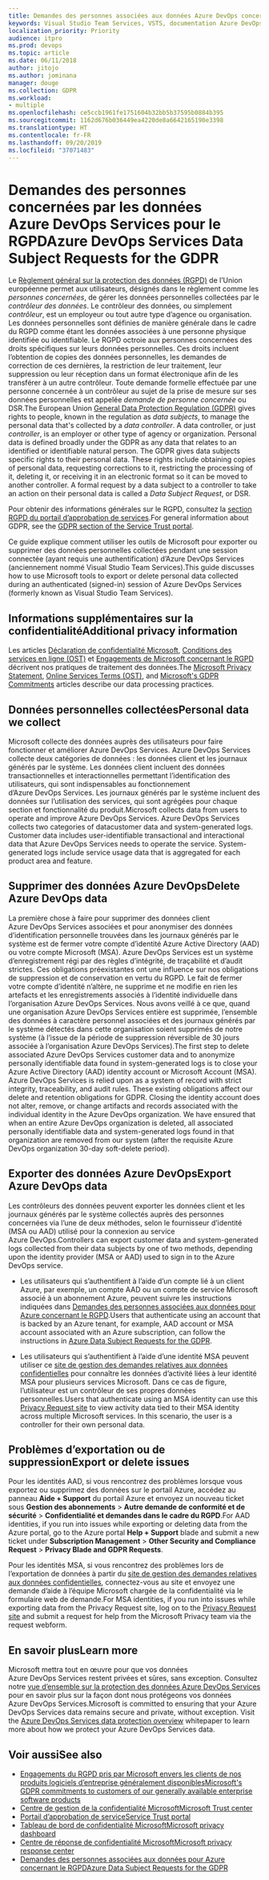 ```yaml
---
title: Demandes des personnes associées aux données Azure DevOps concernant le RGPD
keywords: Visual Studio Team Services, VSTS, documentation Azure DevOps, confidentialité, RGPD
localization_priority: Priority
audience: itpro
ms.prod: devops
ms.topic: article
ms.date: 06/11/2018
author: jitojo
ms.author: jominana
manager: douge
ms.collection: GDPR
ms.workload:
- multiple
ms.openlocfilehash: ce5ccb1961fe1751604b32bb5b37595b0884b395
ms.sourcegitcommit: 1162d676b036449ea4220de8a6642165190e3398
ms.translationtype: HT
ms.contentlocale: fr-FR
ms.lasthandoff: 09/20/2019
ms.locfileid: "37071483"
---
```

# <a name="azure-devops-services-data-subject-requests-for-the-gdpr"></a><span data-ttu-id="866cb-103">Demandes des personnes concernées par les données Azure DevOps Services pour le RGPD</span><span class="sxs-lookup"><span data-stu-id="866cb-103">Azure DevOps Services Data Subject Requests for the GDPR</span></span>

<span data-ttu-id="866cb-p101">Le [Règlement général sur la protection des données (RGPD)](http://ec.europa.eu/justice/data-protection/reform/index_en.htm) de l’Union européenne permet aux utilisateurs, désignés dans le règlement comme les *personnes concernées*, de gérer les données personnelles collectées par le *contrôleur des données*. Le contrôleur des données, ou simplement *contrôleur*, est un employeur ou tout autre type d’agence ou organisation. Les données personnelles sont définies de manière générale dans le cadre du RGPD comme étant les données associées à une personne physique identifiée ou identifiable. Le RGPD octroie aux personnes concernées des droits spécifiques sur leurs données personnelles. Ces droits incluent l’obtention de copies des données personnelles, les demandes de correction de ces dernières, la restriction de leur traitement, leur suppression ou leur réception dans un format électronique afin de les transférer à un autre contrôleur. Toute demande formelle effectuée par une personne concernée à un contrôleur au sujet de la prise de mesure sur ses données personnelles est appelée *demande de personne concernée* ou DSR.</span><span class="sxs-lookup"><span data-stu-id="866cb-p101">The European Union [General Data Protection Regulation (GDPR)](http://ec.europa.eu/justice/data-protection/reform/index_en.htm) gives rights to people, known in the regulation as *data subjects*, to manage the personal data that's collected by a *data controller*. A data controller, or just *controller*, is an employer or other type of agency or organization. Personal data is defined broadly under the GDPR as any data that relates to an identified or identifiable natural person. The GDPR gives data subjects specific rights to their personal data. These rights include obtaining copies of personal data, requesting corrections to it, restricting the processing of it, deleting it, or receiving it in an electronic format so it can be moved to another controller. A formal request by a data subject to a controller to take an action on their personal data is called a *Data Subject Request*, or DSR.</span></span>

<span data-ttu-id="866cb-110">Pour obtenir des informations générales sur le RGPD, consultez la [section RGPD du portail d’approbation de services](https://servicetrust.microsoft.com/ViewPage/GDPRGetStarted).</span><span class="sxs-lookup"><span data-stu-id="866cb-110">For general information about GDPR, see the [GDPR section of the Service Trust portal](https://servicetrust.microsoft.com/ViewPage/GDPRGetStarted).</span></span>

<span data-ttu-id="866cb-111">Ce guide explique comment utiliser les outils de Microsoft pour exporter ou supprimer des données personnelles collectées pendant une session connectée (ayant requis une authentification) d’Azure DevOps Services (anciennement nommé Visual Studio Team Services).</span><span class="sxs-lookup"><span data-stu-id="866cb-111">This guide discusses how to use Microsoft tools to export or delete personal data collected during an authenticated (signed-in) session of Azure DevOps Services (formerly known as Visual Studio Team Services).</span></span>

## <a name="additional-privacy-information"></a><span data-ttu-id="866cb-112">Informations supplémentaires sur la confidentialité</span><span class="sxs-lookup"><span data-stu-id="866cb-112">Additional privacy information</span></span>

<span data-ttu-id="866cb-113">Les articles [Déclaration de confidentialité Microsoft](https://privacy.microsoft.com/privacystatement), [Conditions des services en ligne (OST)](https://www.microsoft.com/licensing/product-licensing/products.aspx) et [Engagements de Microsoft concernant le RGPD](/legal/gdpr) décrivent nos pratiques de traitement des données.</span><span class="sxs-lookup"><span data-stu-id="866cb-113">The [Microsoft Privacy Statement](https://privacy.microsoft.com/privacystatement), [Online Services Terms (OST)](https://www.microsoft.com/licensing/product-licensing/products.aspx), and [Microsoft's GDPR Commitments](/legal/gdpr) articles describe our data processing practices.</span></span>

## <a name="personal-data-we-collect"></a><span data-ttu-id="866cb-114">Données personnelles collectées</span><span class="sxs-lookup"><span data-stu-id="866cb-114">Personal data we collect</span></span>

<span data-ttu-id="866cb-p102">Microsoft collecte des données auprès des utilisateurs pour faire fonctionner et améliorer Azure DevOps Services. Azure DevOps Services collecte deux catégories de données : les données client et les journaux générés par le système. Les données client incluent des données transactionnelles et interactionnelles permettant l’identification des utilisateurs, qui sont indispensables au fonctionnement d’Azure DevOps Services. Les journaux générés par le système incluent des données sur l’utilisation des services, qui sont agrégées pour chaque section et fonctionnalité du produit.</span><span class="sxs-lookup"><span data-stu-id="866cb-p102">Microsoft collects data from users to operate and improve Azure DevOps Services. Azure DevOps Services collects two categories of datacustomer data and system-generated logs. Customer data includes user-identifiable transactional and interactional data that Azure DevOps Services needs to operate the service. System-generated logs include service usage data that is aggregated for each product area and feature.</span></span>

## <a name="delete-azure-devops-data"></a><span data-ttu-id="866cb-119">Supprimer des données Azure DevOps</span><span class="sxs-lookup"><span data-stu-id="866cb-119">Delete Azure DevOps data</span></span>

<span data-ttu-id="866cb-p103">La première chose à faire pour supprimer des données client Azure DevOps Services associées et pour anonymiser des données d’identification personnelle trouvées dans les journaux générés par le système est de fermer votre compte d’identité Azure Active Directory (AAD) ou votre compte Microsoft (MSA). Azure DevOps Services est un système d’enregistrement régi par des règles d’intégrité, de traçabilité et d’audit strictes. Ces obligations préexistantes ont une influence sur nos obligations de suppression et de conservation en vertu du RGPD. Le fait de fermer votre compte d’identité n’altère, ne supprime et ne modifie en rien les artefacts et les enregistrements associés à l’identité individuelle dans l’organisation Azure DevOps Services. Nous avons veillé à ce que, quand une organisation Azure DevOps Services entière est supprimée, l’ensemble des données à caractère personnel associées et des journaux générés par le système détectés dans cette organisation soient supprimés de notre système (à l’issue de la période de suppression réversible de 30 jours associée à l’organisation Azure DevOps Services).</span><span class="sxs-lookup"><span data-stu-id="866cb-p103">The first step to delete associated Azure DevOps Services customer data and to anonymize personally identifiable data found in system-generated logs is to close your Azure Active Directory (AAD) identity account or Microsoft Account (MSA). Azure DevOps Services is relied upon as a system of record with strict integrity, traceability, and audit rules. These existing obligations affect our delete and retention obligations for GDPR. Closing the identity account does not alter, remove, or change artifacts and records associated with the individual identity in the Azure DevOps organization. We have ensured that when an entire Azure DevOps organization is deleted, all associated personally identifiable data and system-generated logs found in that organization are removed from our system (after the requisite Azure DevOps organization 30-day soft-delete period).</span></span>

## <a name="export-azure-devops-data"></a><span data-ttu-id="866cb-125">Exporter des données Azure DevOps</span><span class="sxs-lookup"><span data-stu-id="866cb-125">Export Azure DevOps data</span></span>

<span data-ttu-id="866cb-126">Les contrôleurs des données peuvent exporter les données client et les journaux générés par le système collectés auprès des personnes concernées via l’une de deux méthodes, selon le fournisseur d’identité (MSA ou AAD) utilisé pour la connexion au service Azure DevOps.</span><span class="sxs-lookup"><span data-stu-id="866cb-126">Controllers can export customer data and system-generated logs collected from their data subjects by one of two methods, depending upon the identity provider (MSA or AAD) used to sign in to the Azure DevOps service.</span></span>

- <span data-ttu-id="866cb-127">Les utilisateurs qui s’authentifient à l’aide d’un compte lié à un client Azure, par exemple, un compte AAD ou un compte de service Microsoft associé à un abonnement Azure, peuvent suivre les instructions indiquées dans [Demandes des personnes associées aux données pour Azure concernant le RGPD](gdpr-dsr-azure.md).</span><span class="sxs-lookup"><span data-stu-id="866cb-127">Users that authenticate using an account that is backed by an Azure tenant, for example, AAD account or MSA account associated with an Azure subscription, can follow the instructions in [Azure Data Subject Requests for the GDPR](gdpr-dsr-azure.md).</span></span>

- <span data-ttu-id="866cb-p104">Les utilisateurs qui s’authentifient à l’aide d’une identité MSA peuvent utiliser ce [site de gestion des demandes relatives aux données confidentielles](https://www.microsoft.com/concern/privacyrequest-msa) pour connaître les données d’activité liées à leur identité MSA pour plusieurs services Microsoft. Dans ce cas de figure, l’utilisateur est un contrôleur de ses propres données personnelles.</span><span class="sxs-lookup"><span data-stu-id="866cb-p104">Users that authenticate using an MSA identity can use this [Privacy Request site](https://www.microsoft.com/concern/privacyrequest-msa) to view activity data tied to their MSA identity across multiple Microsoft services. In this scenario, the user is a controller for their own personal data.</span></span>

## <a name="export-or-delete-issues"></a><span data-ttu-id="866cb-130">Problèmes d’exportation ou de suppression</span><span class="sxs-lookup"><span data-stu-id="866cb-130">Export or delete issues</span></span>

<span data-ttu-id="866cb-131">Pour les identités AAD, si vous rencontrez des problèmes lorsque vous exportez ou supprimez des données sur le portail Azure, accédez au panneau **Aide + Support** du portail Azure et envoyez un nouveau ticket sous **Gestion des abonnements** > **Autre demande de conformité et de sécurité** > **Confidentialité et demandes dans le cadre du RGPD**.</span><span class="sxs-lookup"><span data-stu-id="866cb-131">For AAD identities, if you run into issues while exporting or deleting data from the Azure portal, go to the Azure portal **Help + Support** blade and submit a new ticket under **Subscription Management** > **Other Security and Compliance Request** > **Privacy Blade and GDPR Requests**.</span></span>

<span data-ttu-id="866cb-132">Pour les identités MSA, si vous rencontrez des problèmes lors de l’exportation de données à partir du [site de gestion des demandes relatives aux données confidentielles](https://www.microsoft.com/concern/privacyrequest-msa), connectez-vous au site et envoyez une demande d’aide à l’équipe Microsoft chargée de la confidentialité via le formulaire web de demande.</span><span class="sxs-lookup"><span data-stu-id="866cb-132">For MSA identities, if you run into issues while exporting data from the Privacy Request site, log on to the [Privacy Request site](https://www.microsoft.com/concern/privacyrequest-msa) and submit a request for help from the Microsoft Privacy team via the request webform.</span></span>

## <a name="learn-more"></a><span data-ttu-id="866cb-133">En savoir plus</span><span class="sxs-lookup"><span data-stu-id="866cb-133">Learn more</span></span>

<span data-ttu-id="866cb-p105">Microsoft mettra tout en œuvre pour que vos données Azure DevOps Services restent privées et sûres, sans exception. Consultez notre [vue d’ensemble sur la protection des données Azure DevOps Services](/vsts/articles/team-services-security-whitepaper?view=vsts) pour en savoir plus sur la façon dont nous protégeons vos données Azure DevOps Services.</span><span class="sxs-lookup"><span data-stu-id="866cb-p105">Microsoft is committed to ensuring that your Azure DevOps Services data remains secure and private, without exception. Visit the [Azure DevOps Services data protection overview](/vsts/articles/team-services-security-whitepaper?view=vsts) whitepaper to learn more about how we protect your Azure DevOps Services data.</span></span>

## <a name="see-also"></a><span data-ttu-id="866cb-136">Voir aussi</span><span class="sxs-lookup"><span data-stu-id="866cb-136">See also</span></span>

- [<span data-ttu-id="866cb-137">Engagements du RGPD pris par Microsoft envers les clients de nos produits logiciels d’entreprise généralement disponibles</span><span class="sxs-lookup"><span data-stu-id="866cb-137">Microsoft's GDPR commitments to customers of our generally available enterprise software products</span></span>](https://docs.microsoft.com/legal/gdpr)
- [<span data-ttu-id="866cb-138">Centre de gestion de la confidentialité Microsoft</span><span class="sxs-lookup"><span data-stu-id="866cb-138">Microsoft Trust center</span></span>](https://www.microsoft.com/TrustCenter/Privacy/gdpr/default.aspx)
- [<span data-ttu-id="866cb-139">Portail d’approbation de service</span><span class="sxs-lookup"><span data-stu-id="866cb-139">Service Trust portal</span></span>](https://servicetrust.microsoft.com/ViewPage/GDPRGetStarted)
- [<span data-ttu-id="866cb-140">Tableau de bord de confidentialité Microsoft</span><span class="sxs-lookup"><span data-stu-id="866cb-140">Microsoft privacy dashboard</span></span>](https://account.microsoft.com/privacy)
- [<span data-ttu-id="866cb-141">Centre de réponse de confidentialité Microsoft</span><span class="sxs-lookup"><span data-stu-id="866cb-141">Microsoft privacy response center</span></span>](https://aka.ms/userprivacysite)
- [<span data-ttu-id="866cb-142">Demandes des personnes associées aux données pour Azure concernant le RGPD</span><span class="sxs-lookup"><span data-stu-id="866cb-142">Azure Data Subject Requests for the GDPR</span></span>](gdpr-dsr-azure.md)